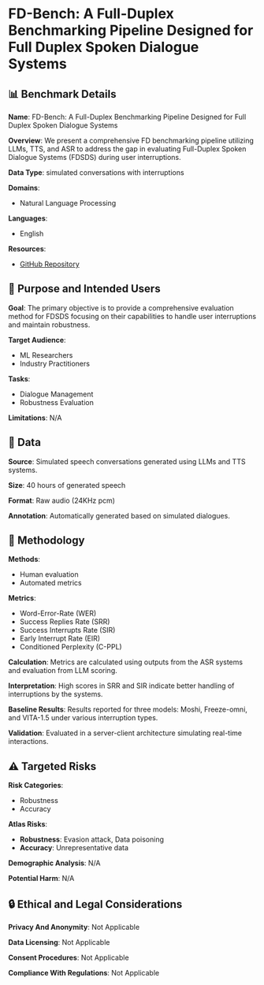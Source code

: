 # FD-Bench: A Full-Duplex Benchmarking Pipeline Designed for Full Duplex Spoken Dialogue Systems

## 📊 Benchmark Details

**Name**: FD-Bench: A Full-Duplex Benchmarking Pipeline Designed for Full Duplex Spoken Dialogue Systems

**Overview**: We present a comprehensive FD benchmarking pipeline utilizing LLMs, TTS, and ASR to address the gap in evaluating Full-Duplex Spoken Dialogue Systems (FDSDS) during user interruptions.

**Data Type**: simulated conversations with interruptions

**Domains**:
- Natural Language Processing

**Languages**:
- English

**Resources**:
- [GitHub Repository](https://github.com/pengyizhou/FD-Bench)

## 🎯 Purpose and Intended Users

**Goal**: The primary objective is to provide a comprehensive evaluation method for FDSDS focusing on their capabilities to handle user interruptions and maintain robustness.

**Target Audience**:
- ML Researchers
- Industry Practitioners

**Tasks**:
- Dialogue Management
- Robustness Evaluation

**Limitations**: N/A

## 💾 Data

**Source**: Simulated speech conversations generated using LLMs and TTS systems.

**Size**: 40 hours of generated speech

**Format**: Raw audio (24KHz pcm)

**Annotation**: Automatically generated based on simulated dialogues.

## 🔬 Methodology

**Methods**:
- Human evaluation
- Automated metrics

**Metrics**:
- Word-Error-Rate (WER)
- Success Replies Rate (SRR)
- Success Interrupts Rate (SIR)
- Early Interrupt Rate (EIR)
- Conditioned Perplexity (C-PPL)

**Calculation**: Metrics are calculated using outputs from the ASR systems and evaluation from LLM scoring.

**Interpretation**: High scores in SRR and SIR indicate better handling of interruptions by the systems.

**Baseline Results**: Results reported for three models: Moshi, Freeze-omni, and VITA-1.5 under various interruption types.

**Validation**: Evaluated in a server-client architecture simulating real-time interactions.

## ⚠️ Targeted Risks

**Risk Categories**:
- Robustness
- Accuracy

**Atlas Risks**:
- **Robustness**: Evasion attack, Data poisoning
- **Accuracy**: Unrepresentative data

**Demographic Analysis**: N/A

**Potential Harm**: N/A

## 🔒 Ethical and Legal Considerations

**Privacy And Anonymity**: Not Applicable

**Data Licensing**: Not Applicable

**Consent Procedures**: Not Applicable

**Compliance With Regulations**: Not Applicable
